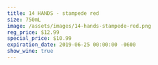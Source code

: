 ```yaml
---
title: 14 HANDS - stampede red
size: 750mL
image: /assets/images/14-hands-stampede-red.png
reg_price: $12.99
special_price: $10.99
expiration_date: 2019-06-25 00:00:00 -0600
show_wine: true
---
```


